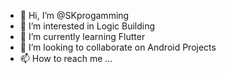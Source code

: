 - 👋 Hi, I’m @SKprogamming
- 👀 I’m interested in Logic Building
- 🌱 I’m currently learning Flutter
- 💞️ I’m looking to collaborate on Android Projects
- 📫 How to reach me ...

<!---
SKprogamming/SKprogamming is a ✨ special ✨ repository because its `README.md` (this file) appears on your GitHub profile.
You can click the Preview link to take a look at your changes.
--->
